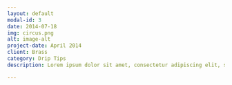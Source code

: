 ```yaml
---
layout: default
modal-id: 3
date: 2014-07-18
img: circus.png
alt: image-alt
project-date: April 2014
client: Brass
category: Drip Tips
description: Lorem ipsum dolor sit amet, consectetur adipiscing elit, sed do eiusmod tempor incididunt ut labore et dolore magna aliqua. <a href="https://vapepav.com/">Check it Out</a>. Ut enim ad minim veniam, quis nostrud exercitation ullamco laboris nisi ut aliquip ex ea commodo consequat.

---
```

